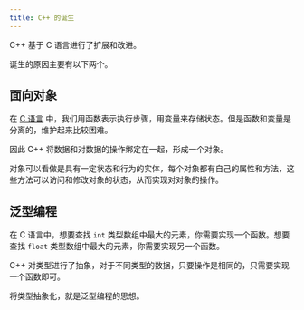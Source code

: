 ```yaml
---
title: C++ 的诞生
---
```


C++ 基于 C 语言进行了扩展和改进。

诞生的原因主要有以下两个。

## 面向对象

在 [C 语言](/c/) 中，我们用函数表示执行步骤，用变量来存储状态。但是函数和变量是分离的，维护起来比较困难。

因此 C++ 将数据和对数据的操作绑定在一起，形成一个对象。

对象可以看做是具有一定状态和行为的实体，每个对象都有自己的属性和方法，这些方法可以访问和修改对象的状态，从而实现对对象的操作。

## 泛型编程

在 C 语言中，想要查找 `int` 类型数组中最大的元素，你需要实现一个函数。想要查找 `float` 类型数组中最大的元素，你需要实现另一个函数。

C++ 对类型进行了抽象，对于不同类型的数据，只要操作是相同的，只需要实现一个函数即可。

将类型抽象化，就是泛型编程的思想。